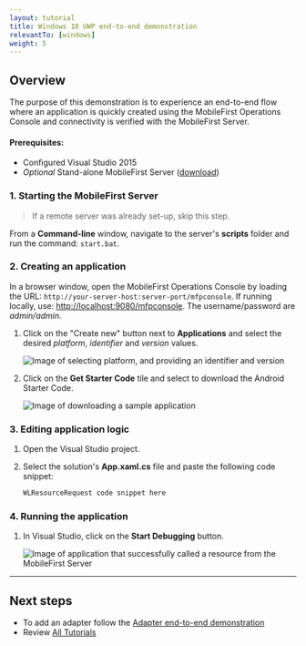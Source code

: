 ```yaml
---
layout: tutorial
title: Windows 10 UWP end-to-end demonstration
relevantTo: [windows]
weight: 5
---
```

## Overview
The purpose of this demonstration is to experience an end-to-end flow where an application is quickly created using the MobileFirst Operations Console and connectivity is verified with the MobileFirst Server.

#### Prerequisites:

* Configured Visual Studio 2015
* *Optional* Stand-alone MobileFirst Server ([download]({{site.baseurl}}/downloads))

### 1. Starting the MobileFirst Server

> If a remote server was already set-up, skip this step.

From a **Command-line** window, navigate to the server's **scripts** folder and run the command: <code>start.bat</code>.

### 2. Creating an application

In a browser window, open the MobileFirst Operations Console by loading the URL: <code>http://your-server-host:server-port/mfpconsole</code>. If running locally, use: [http://localhost:9080/mfpconsole](http://localhost:9080/mfpconsole). The username/password are *admin/admin*.
 
1. Click on the "Create new" button next to **Applications** and select the desired *platform*, *identifier* and *version* values.

    ![Image of selecting platform, and providing an identifier and version](create-an-application.png)
 
2. Click on the **Get Starter Code** tile and select to download the Android Starter Code.

    ![Image of downloading a sample application](download-sample-application.png)

### 3. Editing application logic

1. Open the Visual Studio project.

2. Select the solution's **App.xaml.cs** file and paste the following code snippet:

    ```csharp
    WLResourceRequest code snippet here
    ```

### 4. Running the application

1. In Visual Studio, click on the **Start Debugging** button.

    ![Image of application that successfully called a resource from the MobileFirst Server ]()

<hr>

## Next steps

- To add an adapter follow the [Adapter end-to-end demonstration](../adapter)
- Review [All Tutorials](../../all-tutorials)
